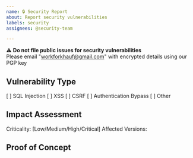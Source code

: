 ```yaml
---
name: 🔒 Security Report
about: Report security vulnerabilities
labels: security
assignees: @security-team

---
```


⚠️ **Do not file public issues for security vulnerabilities**  
Please email "workforkhauf@gmail.com" with encrypted details using our PGP key

## Vulnerability Type

[ ] SQL Injection
[ ] XSS
[ ] CSRF
[ ] Authentication Bypass
[ ] Other

## Impact Assessment

Criticality: [Low/Medium/High/Critical]
Affected Versions:

## Proof of Concept
